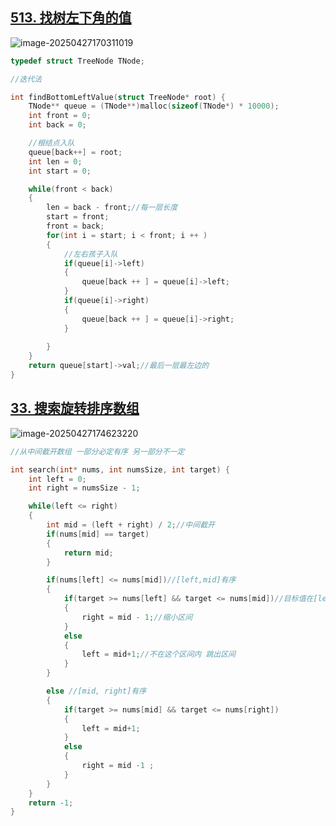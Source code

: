 ## [513. 找树左下角的值](https://leetcode.cn/problems/find-bottom-left-tree-value/submissions/625964651/)

![image-20250427170311019](https://ting2.oss-cn-beijing.aliyuncs.com/picture/202504271703367.png)

```C
typedef struct TreeNode TNode;

//迭代法

int findBottomLeftValue(struct TreeNode* root) {
    TNode** queue = (TNode**)malloc(sizeof(TNode*) * 10000);
    int front = 0;
    int back = 0;

    //根结点入队
    queue[back++] = root;
    int len = 0;
    int start = 0;

    while(front < back)
    {
        len = back - front;//每一层长度
        start = front;
        front = back;
        for(int i = start; i < front; i ++ )
        {
            //左右孩子入队
            if(queue[i]->left)
            {
                queue[back ++ ] = queue[i]->left;
            }
            if(queue[i]->right)
            {
                queue[back ++ ] = queue[i]->right;
            }
            
        }
    }
    return queue[start]->val;//最后一层最左边的
}
```

## [33. 搜索旋转排序数组 ](https://leetcode.cn/problems/search-in-rotated-sorted-array/submissions/625978527/?envType=problem-list-v2&envId=binary-search)

![image-20250427174623220](https://ting2.oss-cn-beijing.aliyuncs.com/picture/202504271746592.png)

```C
//从中间截开数组 一部分必定有序 另一部分不一定

int search(int* nums, int numsSize, int target) {
    int left = 0;
    int right = numsSize - 1;

    while(left <= right)
    {
        int mid = (left + right) / 2;//中间截开
        if(nums[mid] == target)
        {
            return mid;
        }

        if(nums[left] <= nums[mid])//[left,mid]有序
        {
            if(target >= nums[left] && target <= nums[mid])//目标值在[left，mid]这一区间
            {
                right = mid - 1;//缩小区间
            }
            else 
            {
                left = mid+1;//不在这个区间内 跳出区间
            }
        }

        else //[mid, right]有序
        {
            if(target >= nums[mid] && target <= nums[right])
            {
                left = mid+1;
            }
            else 
            {
                right = mid -1 ;
            }
        }
    }
    return -1;
}
```

